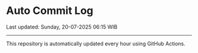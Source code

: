 # Auto Commit Log

Last updated: Sunday, 20-07-2025 06:15 WIB

---

This repository is automatically updated every hour using GitHub Actions.
